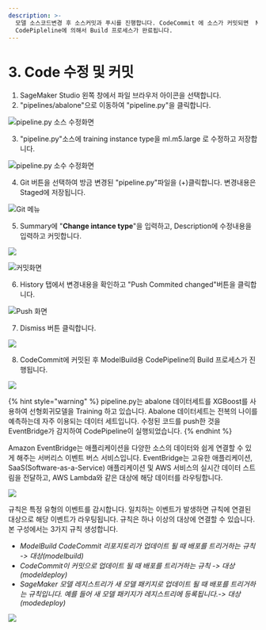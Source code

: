 ```yaml
---
description: >-
  모델 소스코드변경 후 소스커밋과 푸시를 진행합니다. CodeCommit 에 소스가 커밋되면  ModelBuild 용
  CodePipleline에 의해서 Build 프로세스가 완료됩니다.
---
```


# 3. Code 수정 및 커밋

1. SageMaker Studio 왼쪽 창에서 파일 브라우저 아이콘을 선택합니다.
2. "pipelines/abalone"으로 이동하여 "pipeline.py"을 클릭합니다.

![pipeline.py &#xC18C;&#xC2A4; &#xC218;&#xC815;&#xD654;&#xBA74;](.gitbook/assets/screen-shot-2021-04-01-at-5.26.01-pm.png)

3. "pipeline.py"소스에 training instance type을 ml.m5.large 로 수정하고 저장합니다.

![pipeline.py &#xC18C;&#xC218; &#xC218;&#xC815;&#xD654;&#xBA74;](.gitbook/assets/screen-shot-2021-04-01-at-5.35.44-pm.png)

4. Git 버튼을 선택하여 방금 변경된 "pipeline.py"파일을 \(+\)클릭합니다. 변경내용은 Staged에 저장됩니다. 

![Git &#xBA54;&#xB274;](.gitbook/assets/screen-shot-2021-04-01-at-5.42.16-pm.png)



5. Summary에 "**Change intance type**"을 입력하고, Description에 수정내용을 입력하고 커밋합니다.

![](.gitbook/assets/screen-shot-2021-04-01-at-5.46.41-pm.png)

![&#xCEE4;&#xBC0B;&#xD654;&#xBA74;](.gitbook/assets/screen-shot-2021-04-01-at-5.47.47-pm.png)



6.  History 탭에서 변경내용을 확인하고 "Push Commited changed"버튼을 클릭합니다. 

![Push &#xD654;&#xBA74;](.gitbook/assets/screen-shot-2021-04-01-at-5.48.32-pm.png)



7. Dismiss 버튼 클릭합니다.

![](.gitbook/assets/screen-shot-2021-04-01-at-5.48.45-pm.png)



8. CodeCommit에 커밋된 후 ModelBuild용 CodePipeline의 Build 프로세스가 진행됩니다. 

![](.gitbook/assets/screen-shot-2021-04-01-at-6.00.20-pm.png)

{% hint style="warning" %}
pipeline.py는 abalone 데이터세트를 XGBoost를 사용하여 선형회귀모델을 Training 하고 있습니다. Abalone 데이터세트는 전복의 나이를 예측하는데 자주 이용되는 데이터 세트입니다. 수정된 코드를 push한 것을 EventBridge가 감지하여 CodePipeline이 실행되었습니다. 
{% endhint %}

Amazon EventBridge는 애플리케이션을 다양한 소스의 데이터와 쉽게 연결할 수 있게 해주는 서버리스 이벤트 버스 서비스입니다. EventBridge는 고유한 애플리케이션, SaaS\(Software-as-a-Service\) 애플리케이션 및 AWS 서비스의 실시간 데이터 스트림을 전달하고, AWS Lambda와 같은 대상에 해당 데이터를 라우팅합니다.

![](.gitbook/assets/screen-shot-2021-04-01-at-9.33.43-pm.png)

규칙은 특정 유형의 이벤트를 감시합니다. 일치하는 이벤트가 발생하면 규칙에 연결된 대상으로 해당 이벤트가 라우팅됩니다. 규칙은 하나 이상의 대상에 연결할 수 있습니다. 본 구성에서는 3가지 규칙 생성합니다.

* _ModelBuild CodeCommit 리포지토리가 업데이트 될 때 배포를 트리거하는 규칙 -&gt; 대상\(modelbuild\)_
* _CodeCommit이 커밋으로 업데이트 될 때 배포를 트리거하는 규칙 -&gt; 대상\(modeldeploy\)_ 
* _SageMaker 모델 레지스트리가 새 모델 패키지로 업데이트 될 때 배포를 트리거하는 규칙입니다. 예를 들어 새 모델 패키지가 레지스트리에 등록됩니다.-&gt; 대상\(modedeploy\)_

![](.gitbook/assets/screen-shot-2021-04-01-at-9.29.35-pm.png)



